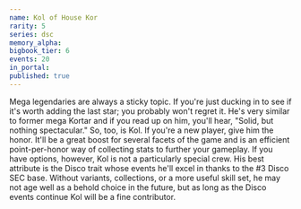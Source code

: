 ```yaml
---
name: Kol of House Kor
rarity: 5
series: dsc
memory_alpha:
bigbook_tier: 6
events: 20
in_portal:
published: true
---
```


Mega legendaries are always a sticky topic. If you're just ducking in to see if it's worth adding the last star; you probably won't regret it. He's very similar to former mega Kortar and if you read up on him, you'll hear, "Solid, but nothing spectacular." So, too, is Kol. If you're a new player, give him the honor. It'll be a great boost for several facets of the game and is an efficient point-per-honor way of collecting stats to further your gameplay. If you have options, however, Kol is not a particularly special crew. His best attribute is the Disco trait whose events he'll excel in thanks to the #3 Disco SEC base. Without variants, collections, or a more useful skill set, he may not age well as a behold choice in the future, but as long as the Disco events continue Kol will be a fine contributor.
